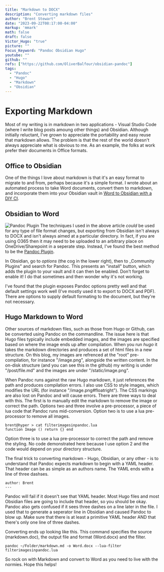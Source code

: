 ```yaml
---
title: "Markdown to DOCX"
description: "Converting markdown files"
author: "Brent Stewart"
date: "2023-09-22T08:17:00-04:00"
markup: 'mmark'
math: false
draft: false
Victor_Hugo: "true"
picture: ""
Focus_Keyword: "Pandoc Obsidian Hugo"
youtube: ""
github: ""
refs: ["https://github.com/OliverBalfour/obsidian-pandoc"]
tags:
  - "Pandoc"
  - "Hugo"
  - "Markdown"
  - "Obsidian"
---
```


# Exporting Markdown
Most of my writing is in markdown in two applications - Visual Studio Code (where I write blog posts amoung other things) and Obsidian.  Although initially reluctant, I've grown to appreciate the portability and easy reuse that markdown allows.  The problem is that the rest of the world doesn't always appreciate what is obvious to me.  As an example, the folks at work prefer their documents in Office formats.

## Office to Obsidian
One of the things I love about markdown is that it's an easy format to migrate to and from, perhaps because it's a simple format.  I wrote about an automated process to take Word documents, convert them to markdown, and incorporate them into your Obsidian vault in [Word to Obsidian with a DIY CI](/posts/230509_word2obsidian/).

## Obsidian to Word
![Pandoc Plugin](/ObsPandoc.png#floatleft)
The techniques I used in the above article _could_ be used for any type of file format changes, but exporting from Obsidian isn't always to DOCX and isn't always aimed at a particular directory.  In fact, if you are using O365 then it may need to be uploaded to an arbitrary place on OneDrive/Sharepoint in a seperate step.  Instead, I've found the best method to be the [Pandoc Plugin](https://github.com/OliverBalfour/obsidian-pandoc).

In Obsidian, go to _options_ (the cog in the lower right), then to _Community Plugins" and search for Pandoc.  This presents an "install" button, which adds the plugin to your vault and it can then be enabled.  Don't forget to enable it!  I do that sometimes and then wonder why it's not working.

I've found that the plugin exposes Pandoc options pretty well and that default settings work well (I've mostly used it to export to DOCX and PDF).  There are options to supply default formating to the document, but they're not necessary.

## Hugo Markdown to Word
Other sources of markdown files, such as those from Hugo or Github, can be converted using Pandoc on the commandline.  The issue here is that Hugo files typically include embedded images, and the images are specified based on where the image ends up after compilation.  When you run _hugo_ it takes the markdown directories and produces a set of html files in a new structure.  On this blog, my images are refrenced at the "root" pre-compilation, for instance "/image.png", alongside the written content.  In the on-disk structure (and you can see this in the github) my writing is under "/post/file.md" and the images are under "/static/image.png".

When Pandoc runs against the raw Hugo markdown, it just references the path and produces compilation errors.  I also use CSS to style images, which modifies the URL (for instance "/image.png#floatright").  The CSS markings are also lost on Pandoc and will cause errors. There are three ways to deal with this.  The first is to manually edit the markdown to remove the image or correct the path.  Options two and three involve a pre-processor, a piece of lua code that Pandoc runs mid-conversion.  Option two is to use a lua pre-processor to remove all images.

    brent@hyper > cat filterimagesinpandoc.lua 
    function Image () return {} end

Option three is to use a lua pre-processor to correct the path and remove the styling.  No code demonstrated here because I use option 2 and the code would depend on your directory structure.

The final trick to converting markdown - Hugo, Obsidian, or any other - is to understand that Pandoc expects markdown to begin with a YAML header.  That header can be as simple as an authors name.  The YAML ends with a line of three dashses.
 
    author: Brent
    ---

Pandoc will fail if it doesn't see that YAML header.  Most Hugo files and most Obsidian files are going to include that header, so you should be okay.  Pandoc also gets confused if it sees three dashes on a line later in the file.  I used that to generate a seperator line in Obsidian and caused Pandoc to blow up.  Make sure that there is at least a primitive YAML header AND that there's only one line of three dashes.

Converting ends up looking like this.  This command specifies the source (markdown.doc), the output file and format (Word.docx) and the filter.

    pandoc ~/Folder/markdown.md -o Word.docx --lua-filter filterimagesinpandoc.lua

So rock on with Markdown and convert to Word as you need to live with the normies.  Hope this helps!